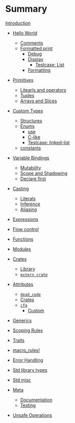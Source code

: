 # Summary

[Introduction](index.md)

- [Hello World](hello.md)
    - [Comments](hello/comment.md)
    - [Formatted print](hello/print.md)
        - [Debug](hello/print/print_debug.md)
        - [Display](hello/print/print_display.md)
            - [Testcase: List](hello/print/print_display/testcase_list.md)
        - [Formatting](hello/print/fmt.md)

- [Primitives](primitives.md)
    - [Litearls and operators](primitives/literals.md)
    - [Tuples](primitives/tuples.md)
    - [Arrays and Slices](primitives/array.md)

- [Custom Types](custom_types.md)
    - [Structures](custom_types/structs.md)
    - [Enums](custom_types/enum.md)
        - [use](custom_types/enum/enum_use.md)
        - [C-like](custom_types/enum/c_like.md)
        - [Testcase: linked-list](custom_types/enum/testcase_linked_list.md)
    - [constants](custom_types/constants.md)

- [Variable Bindings](variable_bindings.md)
    - [Mutability](variable_bindings/mut.md)
    - [Scope and Shadowing](variable_bindings/scope.md)
    - [Declare first](variable_bindings/declare.md)

- [Casting](cast.md)
    - [Literals](cast/literals.md)
    - [Inference](cast/inference.md)
    - [Aliasing](cast/alias.md)

- [Expressions](expression.md)

- [Flow control]()

- [Functions]()

- [Modules]()

- [Crates](crates.md)
    - [Library](crates/lib.md)
    - [`extern crate`](crates/link.md)

- [Attributes](attribute.md)
    - [`dead_code`](attribute/unused.md)
    - [Crates](attribute/crate.md)
    - [`cfg`](attribute/cfg.md)
        - [Custom](attribute/cfg/custom.md)

- [Generics]()

- [Scoping Rules]()

- [Traits]()

- [macro_rules!]()

- [Error Handling]()

- [Std library types]()

- [Std misc]()

- [Meta](meta.md)
    - [Documentation](meta/doc.md)
    - [Testing](meta/test.md)

- [Unsafe Operations](unsafe.md)